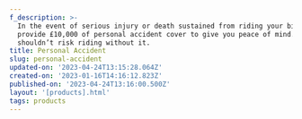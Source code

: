 ```yaml
---
f_description: >-
  In the event of serious injury or death sustained from riding your bike, we’ll
  provide £10,000 of personal accident cover to give you peace of mind. You
  shouldn’t risk riding without it.
title: Personal Accident
slug: personal-accident
updated-on: '2023-04-24T13:15:28.064Z'
created-on: '2023-01-16T14:16:12.823Z'
published-on: '2023-04-24T13:16:00.500Z'
layout: '[products].html'
tags: products
---
```



